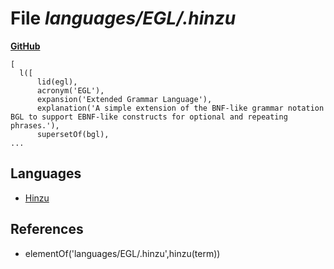 # File _languages/EGL/.hinzu_
**[GitHub](https://github.com/softlang/yas/blob/master/languages/EGL/.hinzu)**
```
[
  l([
      lid(egl),
      acronym('EGL'),
      expansion('Extended Grammar Language'),
      explanation('A simple extension of the BNF-like grammar notation BGL to support EBNF-like constructs for optional and repeating phrases.'),
      supersetOf(bgl),
...
```

## Languages
* [Hinzu](../languages/Hinzu.md)

## References
* elementOf('languages/EGL/.hinzu',hinzu(term))
